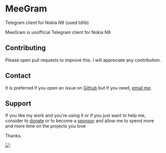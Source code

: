 # MeeGram
Telegram client for Nokia N9 (used tdlib)

MeeGram is unofficial Telegram client for Nokia N9

## Contributing
Please open pull requests to improve this. I will appreciate any contribution.


## Contact

It is preferred if you open an issue on [Github](https://github.com/qtinsider/meegram2) but if you need, [email me](mailto:nwutobo@outlook.com).


## Support

If you like my work and you're using it or if you just want to help me, consider to [donate](https://buymeacoffee.com/nwutobo) or to become a [sponsor](https://www.patreon.com/chukwudi) and allow me to spend more and more time on the projects you love

Thanks.

<a href="https://www.buymeacoffee.com/nwutobo"><img src="https://img.buymeacoffee.com/button-api/?text=Buy me a coffee&emoji=&slug=nwutobo&button_colour=FFDD00&font_colour=000000&font_family=Arial&outline_colour=000000&coffee_colour=ffffff"></a>
